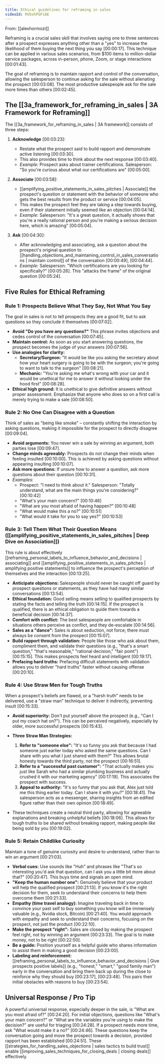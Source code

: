 ```yaml
---
title: Ethical guidelines for reframing in sales
videoId: RVbvhPGFi6E
---
```


From: [[alexhormozi]] <br/> 

Reframing is a crucial sales skill that involves saying one to three sentences after a prospect expresses anything other than a "yes" to increase the likelihood of them buying the next thing you say <a class="yt-timestamp" data-t="00:00:17">[00:00:17]</a>. This technique can be applied in various sales scenarios, from $100 items to million-dollar service packages, across in-person, phone, Zoom, or stage interactions <a class="yt-timestamp" data-t="00:01:43">[00:01:43]</a>.

The goal of reframing is to maintain rapport and control of the conversation, allowing the salesperson to continue asking for the sale without alienating the prospect <a class="yt-timestamp" data-t="00:03:08">[00:03:08]</a>. The most productive salespeople ask for the sale more times than others <a class="yt-timestamp" data-t="00:02:45">[00:02:45]</a>.

## The [[3a_framework_for_reframing_in_sales | 3A Framework for Reframing]]

The [[3a_framework_for_reframing_in_sales | 3A framework]] consists of three steps:

1.  **Acknowledge** <a class="yt-timestamp" data-t="00:03:23">[00:03:23]</a>:
    *   Restate what the prospect said to build rapport and demonstrate active listening <a class="yt-timestamp" data-t="00:03:30">[00:03:30]</a>.
    *   This also provides time to think about the next response <a class="yt-timestamp" data-t="00:03:40">[00:03:40]</a>.
    *   *Example:* Prospect asks about trainer certifications. Salesperson: "So you're curious about what our certifications are" <a class="yt-timestamp" data-t="00:05:00">[00:05:00]</a>.

2.  **Associate** <a class="yt-timestamp" data-t="00:03:58">[00:03:58]</a>:
    *   [[amplifying_positive_statements_in_sales_pitches | Associate]] the prospect's question or statement with the behavior of someone who gets the best results from the product or service <a class="yt-timestamp" data-t="00:04:05">[00:04:05]</a>.
    *   This makes the prospect feel they are taking a step towards buying, even if their statement initially seemed like an objection <a class="yt-timestamp" data-t="00:04:14">[00:04:14]</a>.
    *   *Example:* Salesperson: "It's a great question, it actually shows that you're a really rational person and you're making a serious decision here, which is amazing" <a class="yt-timestamp" data-t="00:05:04">[00:05:04]</a>.

3.  **Ask** <a class="yt-timestamp" data-t="00:04:30">[00:04:30]</a>:
    *   After acknowledging and associating, ask a question about the prospect's original question to [[handling_objections_and_maintaining_control_in_sales_conversations | maintain control]] of the conversation <a class="yt-timestamp" data-t="00:00:49">[00:00:49]</a>, <a class="yt-timestamp" data-t="00:04:44">[00:04:44]</a>.
    *   *Example:* Salesperson: "Which certifications are you looking for specifically?" <a class="yt-timestamp" data-t="00:05:26">[00:05:26]</a>. This "attacks the frame" of the original question <a class="yt-timestamp" data-t="00:05:24">[00:05:24]</a>.

## Five Rules for Ethical Reframing

### Rule 1: Prospects Believe What They Say, Not What You Say
The goal in sales is not to tell prospects they are a good fit, but to ask questions so they conclude it themselves <a class="yt-timestamp" data-t="00:07:02">[00:07:02]</a>.

*   **Avoid "Do you have any questions?"** This phrase invites objections and cedes control of the conversation <a class="yt-timestamp" data-t="00:07:45">[00:07:45]</a>.
*   **Maintain control:** As soon as you start answering questions, the prospect becomes the judge of your answers <a class="yt-timestamp" data-t="00:07:56">[00:07:56]</a>.
*   **Use analogies for clarity:**
    *   **Secretary/Surgeon:** "It would be like you asking the secretary about how your heart surgery is going to be with the surgeon; you're going to want to talk to the surgeon" <a class="yt-timestamp" data-t="00:08:21">[00:08:21]</a>.
    *   **Mechanic:** "You're asking me what's wrong with your car and it would be unethical for me to answer it without looking under the hood first" <a class="yt-timestamp" data-t="00:08:28">[00:08:28]</a>.
*   **Ethical high ground:** It is unethical to give definitive answers without proper assessment. Emphasize that anyone who does so on a first call is merely trying to make a sale <a class="yt-timestamp" data-t="00:08:50">[00:08:50]</a>.

### Rule 2: No One Can Disagree with a Question
Think of sales as "being like smoke" – constantly shifting the interaction by asking questions, making it impossible for the prospect to directly disagree <a class="yt-timestamp" data-t="00:09:04">[00:09:04]</a>.

*   **Avoid arguments:** You never win a sale by winning an argument, both parties lose <a class="yt-timestamp" data-t="00:09:47">[00:09:47]</a>.
*   **Change minds agreeably:** Prospects do not change their minds when feeling insulted <a class="yt-timestamp" data-t="00:10:00">[00:10:00]</a>. This is achieved by asking questions without appearing insulting <a class="yt-timestamp" data-t="00:10:07">[00:10:07]</a>.
*   **Ask more questions:** If unsure how to answer a question, ask more questions about their question <a class="yt-timestamp" data-t="00:10:31">[00:10:31]</a>.
*   *Examples:*
    *   Prospect: "I need to think about it." Salesperson: "Totally understand, what are the main things you're considering?" <a class="yt-timestamp" data-t="00:10:42">[00:10:42]</a>
    *   "What's your main concern?" <a class="yt-timestamp" data-t="00:10:46">[00:10:46]</a>
    *   "What are you most afraid of having happen?" <a class="yt-timestamp" data-t="00:10:48">[00:10:48]</a>
    *   "What would make this a no?" <a class="yt-timestamp" data-t="00:10:51">[00:10:51]</a>
    *   "What would it take for you to say yes?" <a class="yt-timestamp" data-t="00:10:53">[00:10:53]</a>

### Rule 3: Tell Them What Their Question Means ([[amplifying_positive_statements_in_sales_pitches | Deep Dive on Association]])
This rule is about effectively [[reframing_personal_labels_to_influence_behavior_and_decisions | associating]] and [[amplifying_positive_statements_in_sales_pitches | amplifying positive statements]] to influence the prospect's perception of themselves and the interaction <a class="yt-timestamp" data-t="00:13:25">[00:13:25]</a>.

*   **Anticipate objections:** Salespeople should never be caught off guard by prospect questions or statements, as they have had many similar conversations <a class="yt-timestamp" data-t="00:13:54">[00:13:54]</a>.
*   **Ethical foundation:** Good selling means selling to qualified prospects by stating the facts and telling the truth <a class="yt-timestamp" data-t="00:14:15">[00:14:15]</a>. If the prospect is qualified, there is an ethical obligation to guide them towards a beneficial decision <a class="yt-timestamp" data-t="00:14:37">[00:14:37]</a>.
*   **Comfort with conflict:** The best salespeople are comfortable in situations others perceive as conflict, and they de-escalate <a class="yt-timestamp" data-t="00:14:56">[00:14:56]</a>.
*   **Sales as a "dance":** Sales is about seduction, not force; there must always be consent from the prospect <a class="yt-timestamp" data-t="00:15:07">[00:15:07]</a>.
*   **Build rapport through validation:** People like those who ask about them, compliment them, and validate their questions (e.g., "that's a smart question," "that's reasonable," "rational decision," "fair point") <a class="yt-timestamp" data-t="00:15:15">[00:15:15]</a>. This makes prospects feel heard and intelligent <a class="yt-timestamp" data-t="00:19:17">[00:19:17]</a>.
*   **Prefacing hard truths:** Prefacing difficult statements with validation allows you to deliver "hard truths" faster without causing offense <a class="yt-timestamp" data-t="00:20:10">[00:20:10]</a>.

### Rule 4: Use Straw Men for Tough Truths
When a prospect's beliefs are flawed, or a "harsh truth" needs to be delivered, use a "straw man" technique to deliver it indirectly, preventing insult <a class="yt-timestamp" data-t="00:15:33">[00:15:33]</a>.

*   **Avoid superiority:** Don't put yourself above the prospect (e.g., "Can I put my coach hat on?"). This can be perceived negatively, especially by older, more successful prospects <a class="yt-timestamp" data-t="00:15:43">[00:15:43]</a>.
*   **Three Straw Man Strategies:**
    1.  **Refer to "someone else":** "It's so funny you ask that because I had someone just earlier today who asked the same questions. Can I share with you what I just shared with them?" This allows brutal honesty towards the third party, not the prospect <a class="yt-timestamp" data-t="00:16:51">[00:16:51]</a>.
    2.  **Refer to a "successful past customer":** "That actually makes you just like Sarah who had a similar plumbing business and actually crushed it with our marketing agency" <a class="yt-timestamp" data-t="00:17:19">[00:17:19]</a>. This associates the prospect with success.
    3.  **Appeal to authority:** "It's so funny that you ask that, Alex just told me this thing earlier today. Can I share it with you?" <a class="yt-timestamp" data-t="00:18:41">[00:18:41]</a>. The salesperson acts as a messenger, sharing insights from an edified figure rather than their own opinion <a class="yt-timestamp" data-t="00:18:49">[00:18:49]</a>.

*   These techniques create a neutral third party, allowing for agreeable explanations and breaking unhelpful beliefs <a class="yt-timestamp" data-t="00:18:06">[00:18:06]</a>. This allows for tough truths to be shared without breaking rapport, making people *like* being sold by you <a class="yt-timestamp" data-t="00:19:02">[00:19:02]</a>.

### Rule 5: Retain Childlike Curiosity
Maintain a tone of genuine curiosity and desire to understand, rather than to win an argument <a class="yt-timestamp" data-t="00:21:03">[00:21:03]</a>.

*   **Verbal cues:** Use sounds like "Huh" and phrases like "That's so interesting you'd ask that question, can I ask you a little bit more about that?" <a class="yt-timestamp" data-t="00:20:47">[00:20:47]</a>. This buys time and signals an open mind.
*   **"Keep the human number one":** Genuinely believe that your product will help the qualified prospect <a class="yt-timestamp" data-t="00:21:13">[00:21:13]</a>. If you know it's the right decision for them, seek to understand their concerns to help them overcome them <a class="yt-timestamp" data-t="00:21:33">[00:21:33]</a>.
*   **Empathy (time travel analogy):** Imagine traveling back in time to convince your past self to buy something you know will be immensely valuable (e.g., Nvidia stock, Bitcoin) <a class="yt-timestamp" data-t="00:21:40">[00:21:40]</a>. You would approach with empathy and seek to understand their concerns, focusing on the prospect, not just the product <a class="yt-timestamp" data-t="00:22:10">[00:22:10]</a>.
*   **Make the prospect "right":** Sales are closed by making the prospect feel right, not by winning an argument <a class="yt-timestamp" data-t="00:23:33">[00:23:33]</a>. The goal is to make money, not to be right <a class="yt-timestamp" data-t="00:22:50">[00:22:50]</a>.
*   **Be a guide:** Position yourself as a helpful guide who shares information to assist them in making a good decision <a class="yt-timestamp" data-t="00:23:00">[00:23:00]</a>.
*   **Labeling and reinforcement:** [[reframing_personal_labels_to_influence_behavior_and_decisions | Give prospects positive labels]] (e.g., "honest," "smart," "good family man") early in the conversation and bring them back up during the close to reinforce why they should buy <a class="yt-timestamp" data-t="00:23:17">[00:23:17]</a>, <a class="yt-timestamp" data-t="00:23:48">[00:23:48]</a>. This pairs their initial obstacles with reasons to buy <a class="yt-timestamp" data-t="00:23:54">[00:23:54]</a>.

## Universal Response / Pro Tip
A powerful universal response, especially deeper in the sale, is "What are you most afraid of?" <a class="yt-timestamp" data-t="00:24:20">[00:24:20]</a>. For initial objections, questions like "What's your main concern?" or "What are the variables you're using to make the decision?" are useful for triaging <a class="yt-timestamp" data-t="00:24:28">[00:24:28]</a>. If a prospect needs more time, ask "What would make it a no?" <a class="yt-timestamp" data-t="00:24:46">[00:24:46]</a>. These questions keep the conversation going and move the prospect towards a decision, provided rapport has been established <a class="yt-timestamp" data-t="00:24:51">[00:24:51]</a>. These [[strategies_for_handling_sales_objections | sales tactics to build trust]] enable [[improving_sales_techniques_for_closing_deals | closing deals]] effectively.